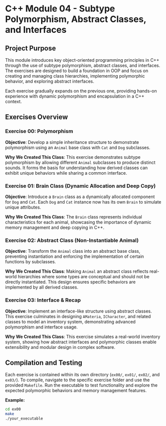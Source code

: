 # C++ Module 04 - Subtype Polymorphism, Abstract Classes, and Interfaces

## Project Purpose
This module introduces key object-oriented programming principles in C++ through the use of subtype polymorphism, abstract classes, and interfaces. The exercises are designed to build a foundation in OOP and focus on creating and managing class hierarchies, implementing polymorphic behavior, and exploring abstract interfaces.

Each exercise gradually expands on the previous one, providing hands-on experience with dynamic polymorphism and encapsulation in a C++ context.

## Exercises Overview

### Exercise 00: Polymorphism
**Objective**: Develop a simple inheritance structure to demonstrate polymorphism using an `Animal` base class with `Cat` and `Dog` subclasses.

**Why We Created This Class**: This exercise demonstrates subtype polymorphism by allowing different `Animal` subclasses to produce distinct sounds. It forms the basis for understanding how derived classes can exhibit unique behaviors while sharing a common interface.

### Exercise 01: Brain Class (Dynamic Allocation and Deep Copy)
**Objective**: Introduce a `Brain` class as a dynamically allocated component for `Dog` and `Cat`. Each `Dog` and `Cat` instance now has its own `Brain` to simulate unique attributes.

**Why We Created This Class**: The `Brain` class represents individual characteristics for each animal, showcasing the importance of dynamic memory management and deep copying in C++.

### Exercise 02: Abstract Class (Non-Instantiable Animal)
**Objective**: Transform the `Animal` class into an abstract base class, preventing instantiation and enforcing the implementation of certain functions by subclasses.

**Why We Created This Class**: Making `Animal` an abstract class reflects real-world hierarchies where some types are conceptual and should not be directly instantiated. This design ensures specific behaviors are implemented by all derived classes.

### Exercise 03: Interface & Recap
**Objective**: Implement an interface-like structure using abstract classes. This exercise culminates in designing `AMateria`, `ICharacter`, and related classes to model an inventory system, demonstrating advanced polymorphism and interface usage.

**Why We Created This Class**: This exercise simulates a real-world inventory system, showing how abstract interfaces and polymorphic classes enable extensibility and modular design in complex software.

## Compilation and Testing
Each exercise is contained within its own directory (`ex00/`, `ex01/`, `ex02/`, and `ex03/`). To compile, navigate to the specific exercise folder and use the provided `Makefile`. Run the executable to test functionality and explore the expected polymorphic behaviors and memory management features.

**Example:**
```bash
cd ex00
make
./your_executable
